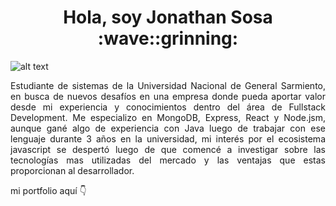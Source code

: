 <h1 align="center">Hola, soy Jonathan Sosa :wave::grinning:</h1>

![alt text](https://res.cloudinary.com/practicaldev/image/fetch/s--WPQ75f2s--/c_imagga_scale,f_auto,fl_progressive,h_420,q_auto,w_1000/https://dev-to-uploads.s3.amazonaws.com/uploads/articles/epv55hgtsfi8csprpj9u.jpg)

<p style='text-align: justify;'>Estudiante de sistemas de la Universidad Nacional de General Sarmiento, en busca de nuevos desafíos en una empresa donde pueda aportar valor desde mi experiencia y conocimientos dentro del área de Fullstack Development. Me especializo en MongoDB, Express, React y Node.jsm, aunque gané algo de experiencia con Java luego de trabajar con ese lenguaje durante 3 años en la universidad, mi interés por el ecosistema javascript se despertó luego de que comencé a investigar sobre las tecnologías mas utilizadas del mercado y las ventajas que estas proporcionan al desarrollador.</p>

mi portfolio aquí :point_down:
